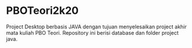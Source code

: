 # PBOTeori2k20
Project Desktop berbasis JAVA dengan tujuan menyelesaikan project akhir mata kuliah PBO Teori.
Repository ini berisi database dan folder project java.
